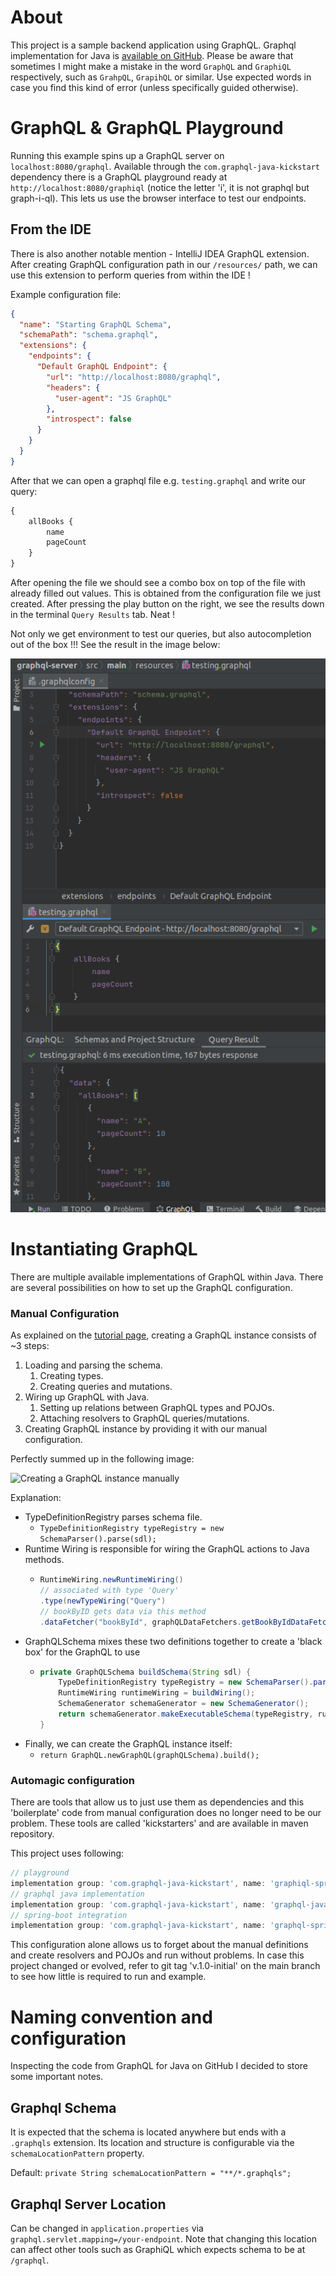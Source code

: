 # About
This project is a sample backend application using GraphQL. Graphql implementation for Java is [available on
GitHub](https://github.com/graphql-java-kickstart/graphql-spring-boot). Please be aware that sometimes I might 
make a mistake in the word `GraphQL` and `GraphiQL` respectively, such as `GrahpQL`, `GrapihQL` or similar. 
Use expected words in case you find this kind of error (unless specifically guided otherwise).

# GraphQL & GraphQL Playground
Running this example spins up a GraphQL server on `localhost:8080/graphql`. Available through 
the `com.graphql-java-kickstart` dependency there is a GraphQL playground ready at `http://localhost:8080/graphiql` 
(notice the letter 'i', it is not graphql but graph-i-ql). This lets us use the browser interface to test
our endpoints. 

## From the IDE
There is also another notable mention - IntelliJ IDEA GraphQL extension. After creating GraphQL configuration path 
in our `/resources/` path, we can use this extension to perform queries from within the IDE !

Example configuration file:

```json
{
  "name": "Starting GraphQL Schema",
  "schemaPath": "schema.graphql",
  "extensions": {
    "endpoints": {
      "Default GraphQL Endpoint": {
        "url": "http://localhost:8080/graphql",
        "headers": {
          "user-agent": "JS GraphQL"
        },
        "introspect": false
      }
    }
  }
}
```

After that we can open a graphql file e.g. `testing.graphql` and write our query:

```graphql
{
    allBooks {
        name
        pageCount
    }
}
```

After opening the file we should see a combo box on top of the file with already filled out values. This is
obtained from the configuration file we just created. After pressing the play button on the right, we see the
results down in the terminal `Query Results` tab. Neat !

Not only we get environment to test our queries, but also autocompletion out of the box !!! See the result in the
image below:

![GraphQL from within IntelliJ](./src/main/resources/static/graphql-idea-plugin.png)

# Instantiating GraphQL
There are multiple available implementations of GraphQL within Java. There are several possibilities on 
how to set up the GraphQL configuration.

### Manual Configuration
As explained on the [tutorial page](https://www.graphql-java.com/tutorials/getting-started-with-spring-boot#book-datafetcher),
creating a GraphQL instance consists of ~3 steps:
1. Loading and parsing the schema.
   1. Creating types.
   2. Creating queries and mutations.
2. Wiring up GraphQL with Java.
   1. Setting up relations between GraphQL types and POJOs.
   2. Attaching resolvers to GraphQL queries/mutations.
3. Creating GraphQL instance by providing it with our manual configuration.

Perfectly summed up in the following image:

![Creating a GraphQL instance manually](https://www.graphql-java.com/assets/images/graphql_creation-60b6d6a3c7d351a8b748cdb266225a68.png)

Explanation:
- TypeDefinitionRegistry parses schema file.
  - `TypeDefinitionRegistry typeRegistry = new SchemaParser().parse(sdl);`
- Runtime Wiring is responsible for wiring the GraphQL actions to Java methods.
  - ```java
    RuntimeWiring.newRuntimeWiring()
    // associated with type 'Query'
    .type(newTypeWiring("Query")
    // bookByID gets data via this method
    .dataFetcher("bookById", graphQLDataFetchers.getBookByIdDataFetcher()))
    ```
- GraphQLSchema mixes these two definitions together to create a 'black box' for the GraphQL to use
  - ```java
    private GraphQLSchema buildSchema(String sdl) {
        TypeDefinitionRegistry typeRegistry = new SchemaParser().parse(sdl);
        RuntimeWiring runtimeWiring = buildWiring();
        SchemaGenerator schemaGenerator = new SchemaGenerator();
        return schemaGenerator.makeExecutableSchema(typeRegistry, runtimeWiring);
    }
    ```
- Finally, we can create the GraphQL instance itself:
  - `return GraphQL.newGraphQL(graphQLSchema).build();`

### Automagic configuration
There are tools that allow us to just use them as dependencies and this 'boilerplate' code from manual 
configuration does no longer need to be our problem. These tools are called 'kickstarters' and are available
in maven repository.

This project uses following: 
```groovy
// playground
implementation group: 'com.graphql-java-kickstart', name: 'graphiql-spring-boot-starter', version: '11.1.0'
// graphql java implementation
implementation group: 'com.graphql-java-kickstart', name: 'graphql-java-tools', version: '12.0.2'
// spring-boot integration
implementation group: 'com.graphql-java-kickstart', name: 'graphql-spring-boot-starter', version: '12.0.0'
```

This configuration alone allows us to forget about the manual definitions and create resolvers and POJOs 
and run without problems. In case this project changed or evolved, refer to git tag 'v.1.0-initial' on the
main branch to see how little is required to run and example.

# Naming convention and configuration
Inspecting the code from GraphQL for Java on GitHub I decided to store some important notes.

## Graphql Schema
It is expected that the schema is located anywhere but ends with a `.graphqls` extension. Its location and structure is
configurable via the `schemaLocationPattern` property.

Default: `private String schemaLocationPattern = "**/*.graphqls";`

## Graphql Server Location
Can be changed in `application.properties` via `graphql.servlet.mapping=/your-endpoint`. Note that changing this
location can affect other tools such as GraphiQL which expects schema to be at `/graphql`.